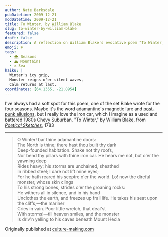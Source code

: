 ```yaml
---
author: Nate Barksdale
pubDatetime: 2009-12-21
modDatetime: 2009-12-21
title: To Winter, by William Blake
slug: to-winter-by-william-blake
featured: false
draft: false
description: A reflection on William Blake's evocative poem "To Winter," which captures the essence of the season and the power of nature.
emoji: ❄️
tags:
  - 🌨️ Seasons
  - 🏔️ Mountains
  - ⚓ Sea
haiku: |
  Winter's icy grip,  
  Monster reigns o'er silent waves,  
  Calm returns at last.
coordinates: [64.1355, -21.8954]
---
```


I've always had a soft spot for this poem, one of the set Blake wrote for the four seasons. Maybe it's the word adamantine's magnetic lure and [post-punk allusions](http://en.wikipedia.org/wiki/Adam_Ant), but I really love the iron car, which I imagine as a used and battered 1980s Chevy Suburban. "To Winter," by William Blake, from [_Poetical Sketches_](http://books.google.com/books?id=uF8CAAAAQAAJ&dq=%22poetical+sketches%22+site:books.google.com&printsec=frontcover&source=bl&ots=Z1RcZCJxsP&sig=l86Kt193Dj9GCuve3H81lcUdl0s&hl=en&ei=CecvS_3YII7isQPd7-HWAw&sa=X&oi=book_result&ct=result&resnum=1&ved=0CAgQ6AEwAA#v=onepage&q=&f=false), 1783

---

> O Winter! bar thine adamantine doors:  
>  The North is thine; there hast thou built thy dark  
>  Deep-founded habitation. Shake not thy roofs,  
>  Nor bend thy pillars with thine iron car. He hears me not, but o'er the yawning deep  
>  Rides heavy; his storms are unchained, sheathed  
>  In ribbed steel; I dare not lift mine eyes;  
>  For he hath reared his sceptre o'er the world. Lo! now the direful monster, whose skin clings  
>  To his strong bones, strides o'er the groaning rocks:  
>  He withers all in silence, and in his hand  
>  Unclothes the earth, and freezes up frail life. He takes his seat upon the cliffs,—the mariner  
>  Cries in vain. Poor little wretch, that deal'st  
>  With storms!—till heaven smiles, and the monster  
>  Is driv'n yelling to his caves beneath Mount Hecla

Originally published at [culture-making.com](http://www.culture-making.com)
